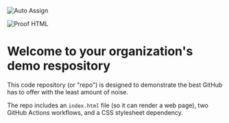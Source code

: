 ![Auto Assign](https://github.com/Passion-Pavers/demo-repository/actions/workflows/auto-assign.yml/badge.svg)

![Proof HTML](https://github.com/Passion-Pavers/demo-repository/actions/workflows/proof-html.yml/badge.svg)

# Welcome to your organization's demo respository
This code repository (or "repo") is designed to demonstrate the best GitHub has to offer with the least amount of noise.

The repo includes an `index.html` file (so it can render a web page), two GitHub Actions workflows, and a CSS stylesheet dependency.
